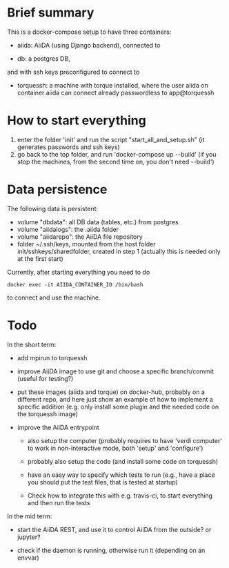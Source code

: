 # Brief summary

This is a docker-compose setup to have three containers:

- aiida: AiiDA (using Django backend), connected to 

- db: a postgres DB, 
  
and with ssh keys preconfigured to connect to 

- torquessh: a machine with torque installed, where the user aiida on container
  aiida can connect already passwordless to app@torquessh

# How to start everything

1. enter the folder 'init' and run the script "start_all_and_setup.sh"
   (it generates passwords and ssh keys)
2. go back to the top folder, and run 'docker-compose up --build' 
   (if you stop the machines, from the second time on, you don't need --build')

# Data persistence

The following data is persistent:

- volume "dbdata": all DB data (tables, etc.) from postgres
- volume "aiidalogs": the .aiida folder
- volume "aiidarepo": the AiiDA file repository
- folder ~/.ssh/keys, mounted from the host folder init/sshkeys/sharedfolder,
  created in step 1 (actually this is needed only at the first start)

Currently, after starting everything you need to do

``docker exec -it AIIDA_CONTAINER_ID /bin/bash``

to connect and use the machine.

# Todo
In the short term:

- add mpirun to torquessh

- improve AiiDA image to use git and choose a specific branch/commit (useful for testing?)

- put these images (aiida and torque) on docker-hub, probably on a different repo, and here just show an example of how to implement a specific addition (e.g. only install some plugin and the needed code on the torquessh image)

- improve the AiiDA entrypoint 

  - also setup the computer (probably requires to have 'verdi computer' to
    work in non-interactive mode, both 'setup' and 'configure')

  - probably also setup the code (and install some code on torquessh)

  - have an easy way to specify which tests to run (e.g., have a place you
    should put the test files, that is tested at startup)

  - Check how to integrate this with e.g. travis-ci, to start everything
    and then run the tests

In the mid term:

- start the AiiDA REST, and use it to control AiiDA from the outside? or jupyter?

- check if the daemon is running, otherwise run it (depending on an envvar)

